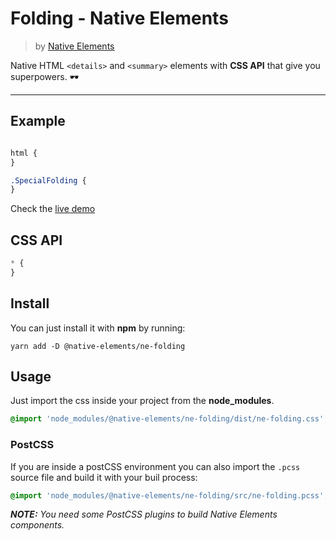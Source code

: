 # Folding - Native Elements
> by [Native Elements](https://github.com/equinusocio/native-elements)

Native HTML `<details>` and `<summary>` elements with **CSS API** that give you superpowers. 🕶



---

## Example

```html
```

```css
html {
}

.SpecialFolding {
}
```

Check the [live demo](https://ne-folding.stackblitz.io/)


## CSS API

```css
* {
}
```

## Install

You can just install it with **npm** by running:
```
yarn add -D @native-elements/ne-folding
```


## Usage
Just import the css inside your project from the **node_modules**.
```css
@import 'node_modules/@native-elements/ne-folding/dist/ne-folding.css';
```

### PostCSS
If you are inside a postCSS environment you can also import the `.pcss` source file and build it with your buil process:
```css
@import 'node_modules/@native-elements/ne-folding/src/ne-folding.pcss';
```

_**NOTE:** You need some PostCSS plugins to build Native Elements components._